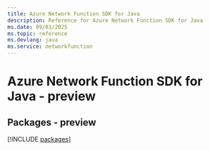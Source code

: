 ```yaml
---
title: Azure Network Function SDK for Java
description: Reference for Azure Network Function SDK for Java
ms.date: 09/01/2025
ms.topic: reference
ms.devlang: java
ms.service: networkfunction
---
```

# Azure Network Function SDK for Java - preview
## Packages - preview
[!INCLUDE [packages](network-function-index.md)]